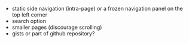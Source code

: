- static side navigation (intra-page) or a frozen navigation panel on the top left corner
- search option
- smaller pages (discourage scrolling)
- gists or part of github repository?

